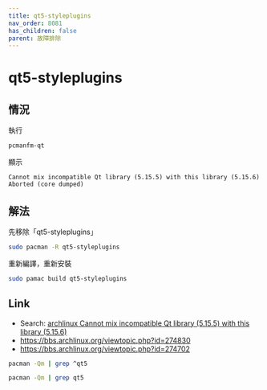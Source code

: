 ```yaml
---
title: qt5-styleplugins
nav_order: 8081
has_children: false
parent: 故障排除
---
```



# qt5-styleplugins

## 情況

執行

``` sh
pcmanfm-qt
```

顯示

```
Cannot mix incompatible Qt library (5.15.5) with this library (5.15.6)
Aborted (core dumped)
```

## 解法

先移除「qt5-styleplugins」

``` sh
sudo pacman -R qt5-styleplugins
```

重新編譯，重新安裝

``` sh
sudo pamac build qt5-styleplugins
```

## Link


* Search: [archlinux Cannot mix incompatible Qt library (5.15.5) with this library (5.15.6)](https://www.google.com/search?q=archlinux+Cannot+mix+incompatible+Qt+library+%285.15.5%29+with+this+library+%285.15.6%29)
* https://bbs.archlinux.org/viewtopic.php?id=274830
* https://bbs.archlinux.org/viewtopic.php?id=274702

``` sh
pacman -Qm | grep ^qt5
```

``` sh
pacman -Qm | grep qt5
```
